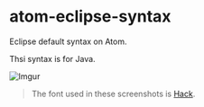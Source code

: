 # atom-eclipse-syntax
Eclipse default syntax on Atom.

Thsi syntax is for Java.

![Imgur](https://i.imgur.com/qVGd4e1.png)
> The font used in these screenshots is [Hack](http://sourcefoundry.org/hack/).
